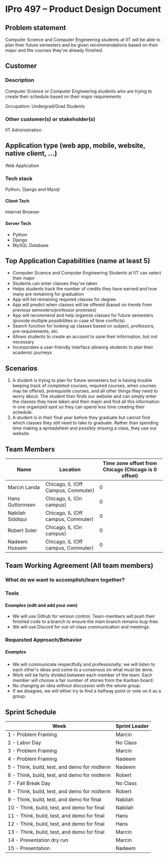 # IPro 497 – Product Design Document

## Problem statement
Computer Science and Computer Engineering students at IIT will be able to plan their future semesters and be given recommendations based on their major and the courses they’ve already finished. 

 
## Customer
### Description
Computer Science or Computer Engineering students who are trying to create their schedule based on their major requirements 

Occupation: Undergrad/Grad Students 

### Other customer(s) or stakeholder(s)
IIT Administration 
 
## Application type (web app, mobile, website, native client, …)
Web Application
 
### Tech stack
Python, Django and Mysql <br>

#### Client Tech 
Internet Browser 
#### Server Tech
* Python
* Django
* MySQL Database

## Top Application Capabilities (name at least 5)
* Computer Science and Computer Engineering Students at IIT can select their major  
* Students can enter classes they’ve taken 
* Helps students track the number of credits they have earned and how many are remaining for graduation  
* App will list remaining required classes for degree 
* App will predict when classes will be offered (based on trends from previous semesters/professor promises) 
* App will recommend and help organize classes for future semesters (provide multiple possibilities in case of time conflicts) 
* Search function for looking up classes based on subject, professors, pre-requirements, etc.  
* Allows students to create an account to save their information, but not necessary 
* Incorporates a user-friendly interface allowing students to plan their academic journeys 


## Scenarios

1. A student is trying to plan for future semesters but is having trouble keeping track of completed courses, required courses, when courses may be offered, prerequisite courses, and all other things they need to worry about. The student then finds our website and can simply enter the classes they have taken and their major and find all this information in one organized spot so they can spend less time creating their schedule. 
2. A student is in their final year before they graduate but cannot find which classes they still need to take to graduate. Rather than spending time making a spreadsheet and possibly missing a class, they use our website.  


## Team Members

| Name |	Location	| Time zone offset from Chicago (Chicago is 0 offset)|
| --- | --- | --- |
| Marcin Landa  | Chicago, IL (Off Campus, Commuter)  | 0 |
| Hans Guttormsen  | Chicago, IL (On campus)  | 0 |
| Nabilah Siddiqui  | Chicago, IL (Off campus, Commuter)  | 0 |
| Robert Soler  | Chicago, IL (On campus)  | 0 |
| Nadeem Hussein  | Chicago, IL (Off campus, Commuter)  | 0 |

## Team Working Agreement (All team members)
### What do we want to accomplish/learn together?

### Tools
#### Examples (edit and add your own)
- We will use Github for version control. Team-members will push their finished code to a branch to ensure the main branch remains bug-free.
- We will use Discord for out-of-class communication and meetings. 

### Requested Approach/Behavior 
##### Examples
- We will communicate respectfully and professionally; we will listen to each other's ideas and come to a consensus on what must be done. 
- Work will be fairly divided between each member of the team.  Each member will choose a fair number of stories from the Kanban board. 
- No changing an idea without discussion with the whole group. 
- If we disagree, we will either try to find a halfway point or vote on it as a group. 


## Sprint Schedule

| Week | Sprint Leader |
| --------  | ------------------- |
| 1 - Problem Framing                                 | Marcin |
| 2 - Labor Day                                       | No Class|
| 3 - Problem Framing                                 | Marcin |
| 4 - Problem Framing                                 | Nadeem |
| 5 - Think, build, test, and demo for midterm        | Nadeem |
| 6 - Think, build, test, and demo for midterm        | Robert |
| 7 - Fall Break Day                                  | No Class|
| 8 - Think, build, test, and demo for midterm        | Robert |
| 9 - Think, build, test, and demo for final          | Nabilah |
| 10 - Think, build, test, and demo for final	        | Nabilah |
| 11 - Think, build, test, and demo for final         | Hans |
| 12 - Think, build, test, and demo for final         | Hans |
| 13 - Think, build, test, and demo for final         | Marcin |
| 14 - Presentation dry run                           | Marcin |
| 15 - Presentation                                   | Nadeem |


